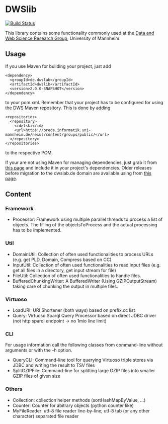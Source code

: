 DWSlib
======

[![Build Status](https://travis-ci.org/dwslab/dwslib.svg?branch=master)](https://travis-ci.org/dwslab/dwslib)

This library contains some functionality commonly used at the
[Data and Web Science Research Group](http://dws.informatik.uni-mannheim.de), University of Mannheim.

## Usage

If you use Maven for building your project, just add

```
<dependency>
  <groupId>de.dwslab</groupId>
  <artifactId>dwslib</artifactId>
  <version>2.0.0-SNAPSHOT</version>
</dependency>
```

to your pom.xml. Remember that your project has to be configured for using the DWS Maven repository. This
is done by adding

```
<repositories>
  <repository>
    <id>lski</id>
    <url>https://breda.informatik.uni-mannheim.de/nexus/content/groups/public/</url>
  </repository>
</repositories>
```

to the respective POM.

If your are not using Maven for managing dependencies, just grab it from
[this page](https://breda.informatik.uni-mannheim.de/nexus/index.html#nexus-search;gav~de.dwslab~dwslib~~~) and include it in your project's dependencies. Older releases before migration to the dwslab.de domain are available using from [this page](https://breda.informatik.uni-mannheim.de/nexus/index.html#nexus-search;gav~de.uni_mannheim.informatik.dws~dwslib~~~).



## Content


### Framework
* Processor: Framework using multiple parallel threads to process a list of objects. The filling of the objectsToProcess and the actual processing has to be implemented. 

### Util
* DomainUtil: Collection of often used functionalities to process URLs (e.g. get PLD, Domain, Compress based on CC)
* InputUtil: Collection of often used functionalities to read input files (e.g. get all files in a directory, get input stream for file)
* FileUtil: Collection of often used functionalities to handle files.
* BufferedChunkingWriter: A BufferedWriter (Using GZIPOutputStream) taking care of chunking the output in multiple files.

### Virtuoso
* LoadURI: URI Shortener (both ways) based on prefix.cc list
* Query: Virtuoso Sparql Query Processor based on direct JDBC driver (not http sparql endpoint -> no 1mio line limit)

### CLI

For usage information call the following classes from command-line without arguments or with the -h option.
* QueryCLI: Command-line tool for querying Virtuoso triple stores via JDBC and writing the result to TSV files
* SplitGZIPFile: Command-line for splitting large GZIP files into smaller GZIP files of given size

### Others
* Collection: collection helper methods (sortHashMapByValue, ...)
* Counter: Counter for abitrary objects (python counter like)
* MyFileReader: utf-8 file reader line-by-line; utf-8 tab (or any other character) separated file reader
